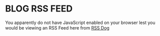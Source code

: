 # BLOG RSS FEED
<script type="text/javascript" language="javascript" src="https://www.rssdog.com/index.php?url=https%3A%2F%2Fverdemblog.blogspot.com%2Ffeeds%2Fposts%2Fdefault%3Falt%3Drss&amp;mode=javascript&amp;showonly=&amp;maxitems=0&amp;showdescs=0&amp;desctrim=0&amp;descmax=0&amp;tabwidth=100%25&amp;nofollow=1&amp;linktarget=_blank&amp;bordercol=%23d4d0c8&amp;headbgcol=%23999999&amp;headtxtcol=%23ffffff&amp;titlebgcol=%23f1eded&amp;titletxtcol=%23000000&amp;itembgcol=%23ffffff&amp;itemtxtcol=%23000000&amp;ctl=0">
</script>
<noscript> You apparently do not have JavaScript enabled on your browser lest you would be viewing an RSS Feed here from <a href="http://www.rssdog.com/">RSS Dog</a> </noscript>
